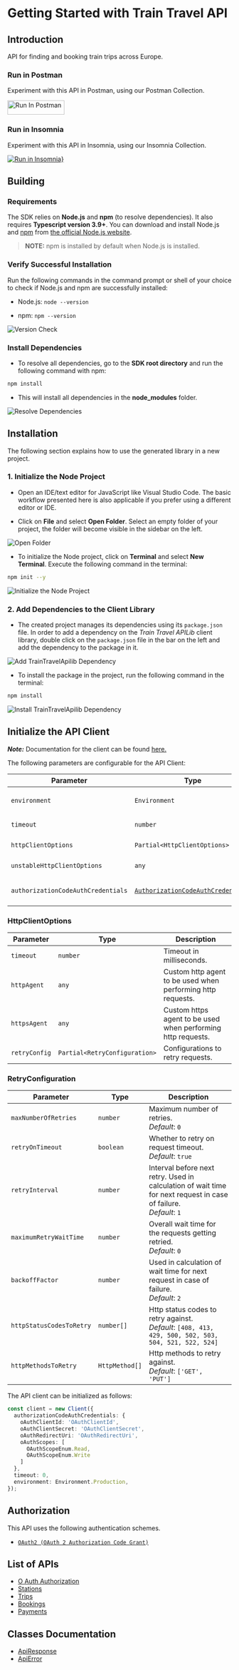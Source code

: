 
# Getting Started with Train Travel API

## Introduction

API for finding and booking train trips across Europe.

### Run in Postman

Experiment with this API in Postman, using our Postman Collection.

[<img src="https://run.pstmn.io/button.svg" alt="Run In Postman" style="width: 128px; height: 32px;">](https://app.getpostman.com/run-collection/9265903-7a75a0d0-b108-4436-ba54-c6139698dc08?action=collection%2Ffork&source=rip_markdown&collection-url=entityId%3D9265903-7a75a0d0-b108-4436-ba54-c6139698dc08%26entityType%3Dcollection%26workspaceId%3Df507f69d-9564-419c-89a2-cb8e4c8c7b8f)

### Run in Insomnia

Experiment with this API in Insomnia, using our Insomnia Collection.

[![Run in Insomnia}](https://insomnia.rest/images/run.svg)](https://insomnia.rest/run/?label=Train%20Travel%20API&uri=https%3A%2F%2Fraw.githubusercontent.com%2Fbump-sh-examples%2Ftrain-travel-api%2Fmain%2Finsomnia%2FInsomnia_2024-05-27.json)

## Building

### Requirements

The SDK relies on **Node.js** and **npm** (to resolve dependencies). It also requires **Typescript version 3.9+**. You can download and install Node.js and [npm](https://www.npmjs.com/) from [the official Node.js website](https://nodejs.org/en/download/).

> **NOTE:** npm is installed by default when Node.js is installed.

### Verify Successful Installation

Run the following commands in the command prompt or shell of your choice to check if Node.js and npm are successfully installed:

* Node.js: `node --version`

* npm: `npm --version`

![Version Check](https://apidocs.io/illustration/typescript?workspaceFolder=TrainTravelAPI&step=versionCheck)

### Install Dependencies

- To resolve all dependencies, go to the **SDK root directory** and run the following command with npm:

```bash
npm install
```

- This will install all dependencies in the **node_modules** folder.

![Resolve Dependencies](https://apidocs.io/illustration/typescript?workspaceFolder=TrainTravelAPI&workspaceName=train-travel-apilib&step=resolveDependency)

## Installation

The following section explains how to use the generated library in a new project.

### 1. Initialize the Node Project

- Open an IDE/text editor for JavaScript like Visual Studio Code. The basic workflow presented here is also applicable if you prefer using a different editor or IDE.

- Click on **File** and select **Open Folder**. Select an empty folder of your project, the folder will become visible in the sidebar on the left.

![Open Folder](https://apidocs.io/illustration/typescript?step=openProject)

- To initialize the Node project, click on **Terminal** and select **New Terminal**. Execute the following command in the terminal:

```bash
npm init --y
```

![Initialize the Node Project](https://apidocs.io/illustration/typescript?step=initializeProject)

### 2. Add Dependencies to the Client Library

- The created project manages its dependencies using its `package.json` file. In order to add a dependency on the *Train Travel APILib* client library, double click on the `package.json` file in the bar on the left and add the dependency to the package in it.

![Add TrainTravelApilib Dependency](https://apidocs.io/illustration/typescript?workspaceFolder=TrainTravelAPI&workspaceName=train-travel-apilib&step=importDependency)

- To install the package in the project, run the following command in the terminal:

```bash
npm install
```

![Install TrainTravelApilib Dependency](https://apidocs.io/illustration/typescript?step=installDependency)

## Initialize the API Client

**_Note:_** Documentation for the client can be found [here.](doc/client.md)

The following parameters are configurable for the API Client:

| Parameter | Type | Description |
|  --- | --- | --- |
| `environment` | `Environment` | The API environment. <br> **Default: `Environment.Production`** |
| `timeout` | `number` | Timeout for API calls.<br>*Default*: `0` |
| `httpClientOptions` | `Partial<HttpClientOptions>` | Stable configurable http client options. |
| `unstableHttpClientOptions` | `any` | Unstable configurable http client options. |
| `authorizationCodeAuthCredentials` | [`AuthorizationCodeAuthCredentials`](doc/auth/oauth-2-authorization-code-grant.md) | The credential object for authorizationCodeAuth |

### HttpClientOptions

| Parameter | Type | Description |
|  --- | --- | --- |
| `timeout` | `number` | Timeout in milliseconds. |
| `httpAgent` | `any` | Custom http agent to be used when performing http requests. |
| `httpsAgent` | `any` | Custom https agent to be used when performing http requests. |
| `retryConfig` | `Partial<RetryConfiguration>` | Configurations to retry requests. |

### RetryConfiguration

| Parameter | Type | Description |
|  --- | --- | --- |
| `maxNumberOfRetries` | `number` | Maximum number of retries. <br> *Default*: `0` |
| `retryOnTimeout` | `boolean` | Whether to retry on request timeout. <br> *Default*: `true` |
| `retryInterval` | `number` | Interval before next retry. Used in calculation of wait time for next request in case of failure. <br> *Default*: `1` |
| `maximumRetryWaitTime` | `number` | Overall wait time for the requests getting retried. <br> *Default*: `0` |
| `backoffFactor` | `number` | Used in calculation of wait time for next request in case of failure. <br> *Default*: `2` |
| `httpStatusCodesToRetry` | `number[]` | Http status codes to retry against. <br> *Default*: `[408, 413, 429, 500, 502, 503, 504, 521, 522, 524]` |
| `httpMethodsToRetry` | `HttpMethod[]` | Http methods to retry against. <br> *Default*: `['GET', 'PUT']` |

The API client can be initialized as follows:

```ts
const client = new Client({
  authorizationCodeAuthCredentials: {
    oAuthClientId: 'OAuthClientId',
    oAuthClientSecret: 'OAuthClientSecret',
    oAuthRedirectUri: 'OAuthRedirectUri',
    oAuthScopes: [
      OAuthScopeEnum.Read,
      OAuthScopeEnum.Write
    ]
  },
  timeout: 0,
  environment: Environment.Production,
});
```

## Authorization

This API uses the following authentication schemes.

* [`OAuth2 (OAuth 2 Authorization Code Grant)`](doc/auth/oauth-2-authorization-code-grant.md)

## List of APIs

* [O Auth Authorization](doc/controllers/o-auth-authorization.md)
* [Stations](doc/controllers/stations.md)
* [Trips](doc/controllers/trips.md)
* [Bookings](doc/controllers/bookings.md)
* [Payments](doc/controllers/payments.md)

## Classes Documentation

* [ApiResponse](doc/api-response.md)
* [ApiError](doc/api-error.md)

